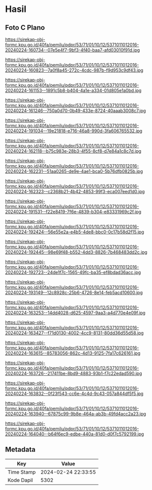 # Hasil

## Foto C Plano

https://sirekap-obj-formc.kpu.go.id/40fa/pemilu/pdpr/53/71/01/10/12/5371011012016-20240224-160734--07e5e4f7-9bf3-4f40-baa7-afd03010f91d.jpg

https://sirekap-obj-formc.kpu.go.id/40fa/pemilu/pdpr/53/71/01/10/12/5371011012016-20240224-160823--7a0f8a45-272c-4cdc-987b-f9d953c9df43.jpg

https://sirekap-obj-formc.kpu.go.id/40fa/pemilu/pdpr/53/71/01/10/12/5371011012016-20240224-161153--1891c5b8-b404-4a1e-a334-01d805e1a0bd.jpg

https://sirekap-obj-formc.kpu.go.id/40fa/pemilu/pdpr/53/71/01/10/12/5371011012016-20240224-161246--750a0d70-0b49-433e-8724-40aaab3008c7.jpg

https://sirekap-obj-formc.kpu.go.id/40fa/pemilu/pdpr/53/71/01/10/12/5371011012016-20240224-191034--19e21818-e716-46a8-990d-3fa606765532.jpg

https://sirekap-obj-formc.kpu.go.id/40fa/pemilu/pdpr/53/71/01/10/12/5371011012016-20240224-162118--b75c983e-28b3-4f55-8cf8-d7e84a1c8c7d.jpg

https://sirekap-obj-formc.kpu.go.id/40fa/pemilu/pdpr/53/71/01/10/12/5371011012016-20240224-162231--51aa0265-de9e-4ae1-bca0-5b76dfb0825b.jpg

https://sirekap-obj-formc.kpu.go.id/40fa/pemilu/pdpr/53/71/01/10/12/5371011012016-20240224-162323--c2368b21-4b42-4853-99f3-eca007eed1d0.jpg

https://sirekap-obj-formc.kpu.go.id/40fa/pemilu/pdpr/53/71/01/10/12/5371011012016-20240224-191531--f22e8419-7f6e-4839-b304-e83331969c2f.jpg

https://sirekap-obj-formc.kpu.go.id/40fa/pemilu/pdpr/53/71/01/10/12/5371011012016-20240224-192424--56e55e2a-e4b5-4de8-bbc0-0c17b58d2f15.jpg

https://sirekap-obj-formc.kpu.go.id/40fa/pemilu/pdpr/53/71/01/10/12/5371011012016-20240224-192445--98e69f48-b552-4dd3-8826-7b468483dd2c.jpg

https://sirekap-obj-formc.kpu.go.id/40fa/pemilu/pdpr/53/71/01/10/12/5371011012016-20240224-192723--24de1f7c-1565-49fc-ba35-ef8bdad36acc.jpg

https://sirekap-obj-formc.kpu.go.id/40fa/pemilu/pdpr/53/71/01/10/12/5371011012016-20240224-193149--12c8928c-25b6-4726-8e14-feb5acd10600.jpg

https://sirekap-obj-formc.kpu.go.id/40fa/pemilu/pdpr/53/71/01/10/12/5371011012016-20240224-163253--14dd4028-d625-4597-9aa3-a4d770e4e09f.jpg

https://sirekap-obj-formc.kpu.go.id/40fa/pemilu/pdpr/53/71/01/10/12/5371011012016-20240224-163427--f71d0130-4002-4cc9-8131-80dd36d55d58.jpg

https://sirekap-obj-formc.kpu.go.id/40fa/pemilu/pdpr/53/71/01/10/12/5371011012016-20240224-163615--85783056-862c-4d13-9125-7fa17c626161.jpg

https://sirekap-obj-formc.kpu.go.id/40fa/pemilu/pdpr/53/71/01/10/12/5371011012016-20240224-163726--217411be-8bd9-4883-93b1-f7c22edad590.jpg

https://sirekap-obj-formc.kpu.go.id/40fa/pemilu/pdpr/53/71/01/10/12/5371011012016-20240224-163832--0f23f543-cc6e-4c4d-9c43-057a844df5f5.jpg

https://sirekap-obj-formc.kpu.go.id/40fa/pemilu/pdpr/53/71/01/10/12/5371011012016-20240224-163940--67875c99-9b8e-464a-ab3b-49fd4acc2a23.jpg

https://sirekap-obj-formc.kpu.go.id/40fa/pemilu/pdpr/53/71/01/10/12/5371011012016-20240224-164040--b64f6ec9-edbe-440a-81d0-d0f7c5792199.jpg


## Metadata

| Key        | Value               |
| ---------- | ------------------- |
| Time Stamp | 2024-02-24 22:33:55 |
| Kode Dapil | 5302                |



